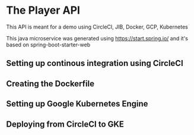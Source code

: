 # The Player API
This API is meant for a demo using CircleCI, JIB, Docker, GCP, Kubernetes

This java microservice was generated using https://start.spring.io/ and it's based on spring-boot-starter-web

## Setting up continous integration using CircleCI

## Creating the Dockerfile

## Setting up Google Kubernetes Engine

## Deploying from CircleCI to GKE
